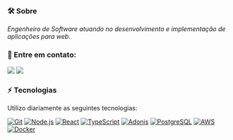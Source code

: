 ### 🛠 Sobre
<p>
  <em>
   Engenheiro de Software atuando no desenvolvimento e implementação de aplicações para web.
  </em>  
</p>

### 👥 Entre em contato:
<p align="left">
<a href="https://www.linkedin.com/in/indiodev"><img src="https://img.shields.io/badge/-Jhollyfer%20Rodrigues-333333?style=white&logo=linkedin"/></a>
<a href="mailto:jhollyfer.fr@gmail.com"><img src="https://img.shields.io/badge/-jhollyfer.fr@gmail.com-333333?style=white&logo=gmail"/></a>
</p>

### ⚡ Tecnologias

Utilizo diariamente as seguintes tecnologias:

[![Git](https://img.shields.io/badge/-Git-333333?style=flat&logo=git)](https://git-scm.com/)
[![Node.js](https://img.shields.io/badge/-Node.js-333333?style=flat&logo=node.js)](https://nodejs.org/)
[![React](https://img.shields.io/badge/-React-333333?style=flat&logo=react)](https://reactjs.org/)
[![TypeScript](https://img.shields.io/badge/-TypeScript-333333?style=flat&logo=typescript)](https://www.typescriptlang.org/)
[![Adonis](https://img.shields.io/badge/-Adonis-333333?style=flat&logo=adonisjs)](https://adonisjs.com/)
[![PostgreSQL](https://img.shields.io/badge/-PostgreSQL-333333?style=flat&logo=postgresql)](https://www.postgresql.org/)
[![AWS](https://img.shields.io/badge/-AWS-333333?style=flat&logo=amazon-aws)](https://aws.amazon.com/)
[![Docker](https://img.shields.io/badge/-Docker-333333?style=flat&logo=docker)](https://www.docker.com/)

